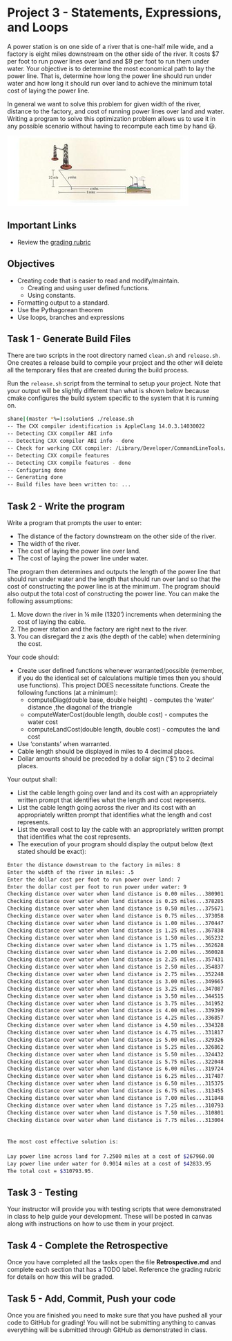 # Project 3 - Statements, Expressions, and Loops

A power station is on one side of a river that is one-half mile wide, and a
factory is eight miles downstream on the other side of the river.  It costs $7
per foot to run power lines over land and $9 per foot to run them under water.
Your objective is to determine the most economical path to lay the power line.
That is, determine how long the power line should run under water and how long
it should run over land to achieve the minimum total cost of laying the power
line.

In general we want to solve this problem for given width of the river, distance
to the factory, and cost of running power lines over land and water. Writing a
program to solve this optimization problem allows us to use it in any possible
scenario without having to recompute each time by hand 😃.

![powerstation](powerstation.png)

## Important Links

- Review the [grading rubric](https://shanepanter.com/cs117/grading-rubric.html)

## Objectives

- Creating code that is easier to read and modify/maintain.
  - Creating and using user defined functions.
  - Using constants.
- Formatting output to a standard.
- Use the Pythagorean theorem
- Use loops, branches and expressions

## Task 1 - Generate Build Files

There are two scripts in the root directory named `clean.sh` and `release.sh`.
One creates a release build to compile your project and the other will delete
all the temporary files that are created during the build process.

Run the `release.sh` script from the terminal to setup your project. Note
that your output will be slightly different than what is shown below because
cmake configures the build system specific to the system that it is running on.

```bash
shane|(master *%=):solution$ ./release.sh
-- The CXX compiler identification is AppleClang 14.0.3.14030022
-- Detecting CXX compiler ABI info
-- Detecting CXX compiler ABI info - done
-- Check for working CXX compiler: /Library/Developer/CommandLineTools/usr/bin/c++ - skipped
-- Detecting CXX compile features
-- Detecting CXX compile features - done
-- Configuring done
-- Generating done
-- Build files have been written to: ...
```

## Task 2 - Write the program

Write a program that prompts the user to enter:

- The distance of the factory downstream on the other side of the river.
- The width of the river.
- The cost of laying the power line over land.
- The cost of laying the power line under water.

The program then determines and outputs the length of the power line that should
run under water and the length that should run over land so that the cost of
constructing the power line is at the minimum.  The program should also output
the total cost of constructing the power line. You can make the following
assumptions:

1. Move down the river in  ¼ mile (1320’) increments when determining the cost
   of laying the cable.
2. The power station and the factory are right next to the river.
3. You can disregard the z axis (the depth of the cable) when determining the
   cost.

Your code should:

- Create user defined functions whenever warranted/possible (remember, if you do
  the identical set of calculations multiple times then you should use
  functions). This project DOES necessitate functions.   Create the following
  functions (at a minimum):
  - computeDiag(double base, double height) - computes the ‘water’ distance ,the
    diagonal of the triangle
  - computeWaterCost(double length, double cost) - computes the water cost
  - computeLandCost(double length, double cost) - computes the land cost
- Use ‘constants’ when warranted.
- Cable length should be displayed in miles to 4 decimal places.
- Dollar amounts should be preceded by a dollar sign (‘$’) to 2 decimal places.

Your output shall:

- List the cable length going over land and its cost with an appropriately
  written prompt that identifies what the length and cost represents.
- List the cable length going across the river and its cost with an
  appropriately written prompt that identifies what the length and cost
  represents.
- List the overall cost to lay the cable with an appropriately written prompt
  that identifies what the cost represents.
- The execution of your program should display the output below (text stated
  should be exact):

```bash
Enter the distance downstream to the factory in miles: 8
Enter the width of the river in miles: .5
Enter the dollar cost per foot to run power over land: 7
Enter the dollar cost per foot to run power under water: 9
Checking distance over water when land distance is 0.00 miles...380901.78
Checking distance over water when land distance is 0.25 miles...378285.66
Checking distance over water when land distance is 0.50 miles...375671.12
Checking distance over water when land distance is 0.75 miles...373058.34
Checking distance over water when land distance is 1.00 miles...370447.49
Checking distance over water when land distance is 1.25 miles...367838.80
Checking distance over water when land distance is 1.50 miles...365232.50
Checking distance over water when land distance is 1.75 miles...362628.88
Checking distance over water when land distance is 2.00 miles...360028.29
Checking distance over water when land distance is 2.25 miles...357431.10
Checking distance over water when land distance is 2.50 miles...354837.78
Checking distance over water when land distance is 2.75 miles...352248.87
Checking distance over water when land distance is 3.00 miles...349665.04
Checking distance over water when land distance is 3.25 miles...347087.08
Checking distance over water when land distance is 3.50 miles...344515.95
Checking distance over water when land distance is 3.75 miles...341952.84
Checking distance over water when land distance is 4.00 miles...339399.24
Checking distance over water when land distance is 4.25 miles...336857.02
Checking distance over water when land distance is 4.50 miles...334328.57
Checking distance over water when land distance is 4.75 miles...331817.00
Checking distance over water when land distance is 5.00 miles...329326.44
Checking distance over water when land distance is 5.25 miles...326862.44
Checking distance over water when land distance is 5.50 miles...324432.70
Checking distance over water when land distance is 5.75 miles...322048.19
Checking distance over water when land distance is 6.00 miles...319724.99
Checking distance over water when land distance is 6.25 miles...317487.71
Checking distance over water when land distance is 6.50 miles...315375.72
Checking distance over water when land distance is 6.75 miles...313455.76
Checking distance over water when land distance is 7.00 miles...311848.98
Checking distance over water when land distance is 7.25 miles...310793.95
Checking distance over water when land distance is 7.50 miles...310801.71
Checking distance over water when land distance is 7.75 miles...313004.49


The most cost effective solution is:

Lay power line across land for 7.2500 miles at a cost of $267960.00
Lay power line under water for 0.9014 miles at a cost of $42833.95
The total cost = $310793.95.
```

## Task 3 - Testing

Your instructor will provide you with testing scripts that were demonstrated in
class to help guide your development. These will be posted in canvas along with
instructions on how to use them in your project.

## Task 4 - Complete the Retrospective

Once you have completed all the tasks open the file **Retrospective.md** and
complete each section that has a TODO label. Reference the grading rubric
for details on how this will be graded.

## Task 5 - Add, Commit, Push your code

Once you are finished you need to make sure that you have pushed all your code
to GitHub for grading! You will not be submitting anything to canvas everything
will be submitted through GitHub as demonstrated in class.
